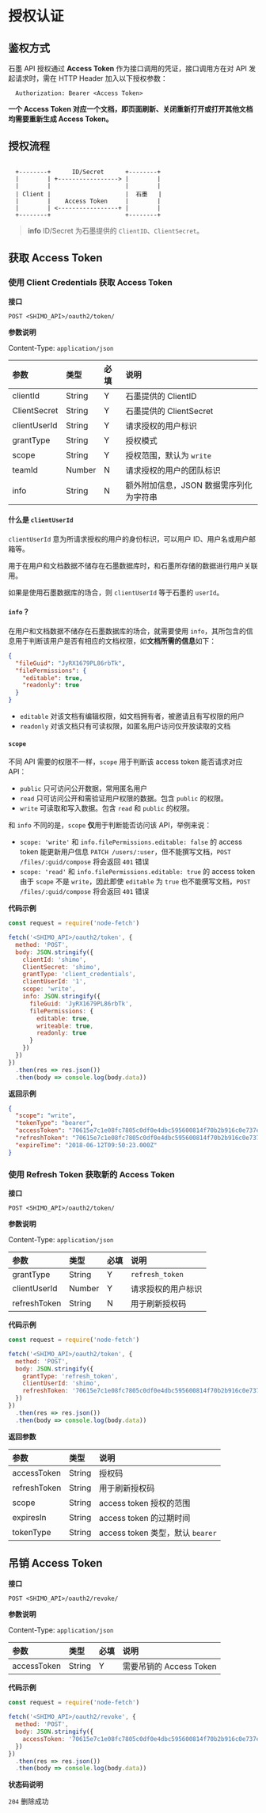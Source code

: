 # 授权认证

## 鉴权方式

石墨 API 授权通过 **Access Token** 作为接口调用的凭证，接口调用方在对 API 发起请求时，需在 HTTP Header 加入以下授权参数：

```
  Authorization: Bearer <Access Token>
```

**一个 Access Token 对应一个文档，即页面刷新、关闭重新打开或打开其他文档均需要重新生成 Access Token。**

## 授权流程

```

  +--------+      ID/Secret      +--------+
  |        | +-----------------> |        |
  |        |                     |        |
  | Client |                     |  石墨   |
  |        |    Access Token     |        |
  |        | <-----------------+ |        |
  +--------+                     +--------+

```

> **info**
> ID/Secret 为石墨提供的 `ClientID`、`ClientSecret`。


## 获取 Access Token

### 使用 Client Credentials 获取 Access Token

**接口**

`POST <SHIMO_API>/oauth2/token/`

**参数说明**

Content-Type: `application/json`

| 参数           | 类型   | 必填 | 说明                   |
| :------------ | :----- | :-- | :---                  |
| clientId     | String | Y   | 石墨提供的 ClientID     |
| ClientSecret | String | Y   | 石墨提供的 ClientSecret |
| clientUserId | String | Y   | 请求授权的用户标识       |
| grantType    | String | Y   | 授权模式  |
| scope    | String | Y   | 授权范围，默认为 `write`  |
| teamId | Number | N   | 请求授权的用户的团队标识       |
| info | String | N   | 额外附加信息，JSON 数据需序列化为字符串  |

#### 什么是 `clientUserId`

`clientUserId` 意为所请求授权的用户的身份标识，可以用户 ID、用户名或用户邮箱等。

用于在用户和文档数据不储存在石墨数据库时，和石墨所存储的数据进行用户关联用。

如果是使用石墨数据库的场合，则 `clientUserId` 等于石墨的 `userId`。

#### `info`？

在用户和文档数据不储存在石墨数据库的场合，就需要使用 `info`，其所包含的信息用于判断该用户是否有相应的文档权限，如**文档所需的信息**如下：

```json
{
  "fileGuid": "JyRX1679PL86rbTk",
  "filePermissions": {
    "editable": true,
    "readonly": true
  }
}
```

- `editable` 对该文档有编辑权限，如文档拥有者，被邀请且有写权限的用户
- `readonly` 对该文档只有可读权限，如匿名用户访问仅开放读取的文档

#### `scope`

不同 API 需要的权限不一样，`scope` 用于判断该 access token 能否请求对应 API：

- `public` 只可访问公开数据，常用匿名用户
- `read` 只可访问公开和需验证用户权限的数据。包含 `public` 的权限。
- `write` 可读取和写入数据。包含 `read` 和 `public` 的权限。

和 `info` 不同的是，`scope` **仅**用于判断能否访问该 API，举例来说：

- `scope: 'write'` 和 `info.filePermissions.editable: false` 的 access token 能更新用户信息 `PATCH /users/:user`，但不能撰写文档，`POST /files/:guid/compose` 将会返回 `401` 错误
- `scope: 'read'` 和 `info.filePermissions.editable: true` 的 access token 由于 `scope` 不是 `write`，因此即使 `editable` 为 `true` 也不能撰写文档，`POST /files/:guid/compose` 将会返回 `401` 错误

**代码示例**

```js
const request = require('node-fetch')

fetch('<SHIMO_API>/oauth2/token', {
  method: 'POST',
  body: JSON.stringify({
    clientId: 'shimo',
    ClientSecret: 'shimo',
    grantType: 'client_credentials',
    clientUserId: '1',
    scope: 'write',
    info: JSON.stringify({
      fileGuid: 'JyRX1679PL86rbTk',
      filePermissions: {
        editable: true,
        writeable: true,
        readonly: true
      }
    })
  })
})
  .then(res => res.json())
  .then(body => console.log(body.data))
```

**返回示例**

```json
{
  "scope": "write",
  "tokenType": "bearer",
  "accessToken": "70615e7c1e08fc7805c0df0e4dbc595600814f70b2b916c0e737e6ca2f914e7d",
  "refreshToken": "70615e7c1e08fc7805c0df0e4dbc595600814f70b2b916c0e737e6ca2f914e7d",
  "expireTime": "2018-06-12T09:50:23.000Z"
}
```

### 使用 Refresh Token 获取新的 Access Token

**接口**

`POST <SHIMO_API>/oauth2/token/`

**参数说明**

Content-Type: `application/json`

| 参数           | 类型   | 必填 | 说明                   |
| :------------ | :----- | :-- | :---                  |
| grantType    | String | Y   | `refresh_token` |
| clientUserId       | Number | Y   | 请求授权的用户标识       |
| refreshToken | String | N   | 用于刷新授权码 |


**代码示例**

```js
const request = require('node-fetch')

fetch('<SHIMO_API>/oauth2/token', {
  method: 'POST',
  body: JSON.stringify({
    grantType: 'refresh_token',
    clientUserId: 'shimo',
    refreshToken: '70615e7c1e08fc7805c0df0e4dbc595600814f70b2b916c0e737e6ca2f914e7d'
  })
})
  .then(res => res.json())
  .then(body => console.log(body.data))
```

**返回参数**

| 参数          | 类型   | 说明                            |
| :----------- | :----- | :--                            |
| accessToken | String | 授权码                          |
| refreshToken | String | 用于刷新授权码                    |
| scope        | String | access token 授权的范围          |
| expiresIn  | String | access token 的过期时间          |
| tokenType   | String | access token 类型，默认 `bearer` |

## 吊销 Access Token

**接口**

`POST <SHIMO_API>/oauth2/revoke/`

**参数说明**

Content-Type: `application/json`

| 参数           | 类型   | 必填 | 说明                   |
| :------------ | :----- | :-- | :---                  |
| accessToken    | String | Y   | 需要吊销的 Access Token |


**代码示例**

```js
const request = require('node-fetch')

fetch('<SHIMO_API>/oauth2/revoke', {
  method: 'POST',
  body: JSON.stringify({
    accessToken: '70615e7c1e08fc7805c0df0e4dbc595600814f70b2b916c0e737e6ca2f914e7d'
  })
})
  .then(res => res.json())
  .then(body => console.log(body.data))
```

**状态码说明**

`204` 删除成功
